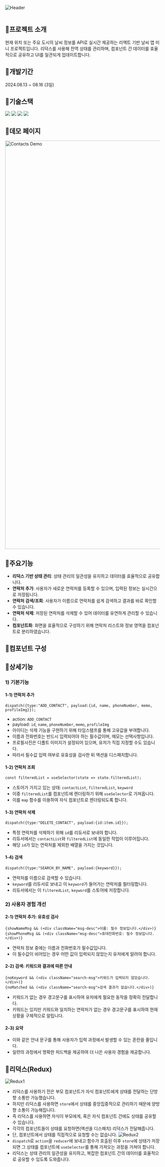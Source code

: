 ![Header](https://capsule-render.vercel.app/api?type=rect&color=06402b&text=Contacts&desc=연락처%20정보를%20관리하는%20전화번호부%20앱%20미니%20프로젝트&section=header&height=250&fontColor=ffffff&fontSize=60&fontAlignY=45&descAlignY=67&descSize=30)
<br><br>

## 📍프로젝트 소개
현재 위치 또는 주요 도시의 날씨 정보를 API로 실시간 제공하는 리액트 기반 날씨 앱 미니 프로젝트입니다. 리덕스를 사용해 전역 상태를 관리하며, 컴포넌트 간 데이터를 효율적으로 공유하고 UI를 일관되게 업데이트합니다.

## 📍개발기간
2024.08.13 ~ 08.16 (3일)

## 📍기술스택
<div>
	<img src="https://img.shields.io/badge/React-61DAFB?style=for-the-badge&logo=react&logoColor=black">
	<img src="https://img.shields.io/badge/Redux-764ABC?style=for-the-badge&logo=redux&logoColor=white">
	<img src="https://img.shields.io/badge/CSS-1572B6?style=for-the-badge&logo=css3&logoColor=white"> 
	<img src="https://img.shields.io/badge/API Call-E3695F?style=for-the-badge&logoColor=white"> 
</div>

## 📍데모 페이지
<img width="1325" alt="Contacts Demo" src="https://github.com/user-attachments/assets/bb4a4ee6-c88c-4216-b475-ba9f8392b6a1">

## 📍주요기능
- **리덕스 기반 상태 관리**: 상태 관리의 일관성을 유지하고 데이터를 효율적으로 공유합니다.
- **연락처 추가**: 사용자가 새로운 연락처를 등록할 수 있으며, 입력된 정보는 실시간으로 저장됩니다.
- **연락처 검색/조회**: 사용자가 이름으로 연락처를 쉽게 검색하고 결과를 바로 확인할 수 있습니다.
- **연락처 삭제**: 저장된 연락처를 삭제할 수 있어 데이터를 유연하게 관리할 수 있습니다.
- **컴포넌트화**: 화면을 효율적으로 구성하기 위해 연락처 리스트와 정보 영역을 컴포넌트로 분리하였습니다.

## 📍컴포넌트 구성

## 📍상세기능
### 1) 기본기능
#### 1-1) 연락처 추가
```
dispatch({type:"ADD_CONTACT", payload:{id, name, phoneNumber, memo, profileImg}});
```
- action: `ADD_CONTACT`
- payload: `id`, `name`, `phoneNumber`, `memo`, `profileImg`
- 아이디는 삭제 기능을 구현하기 위해 타임스탬프를 통해 고유값을 부여합니다.
- 이름과 전화번호는 반드시 입력되어야 하는 필수값이며, 메모는 선택사항입니다.
- 프로필사진은 디폴트 이미지가 설정되어 있으며, 유저가 직접 지정할 수도 있습니다.
- 따라서 필수값 입력 여부로 유효성을 검사한 뒤 액션을 디스패치합니다.

#### 1-2) 연락처 조회
```
const filteredList = useSelector(state => state.filteredList);
```
- 스토어가 가지고 있는 상태: `contactList`, `filteredList`, `keyword`
- 이중 `filteredList`를 컴포넌트에 렌더링하기 위해 `useSelector`로 가져옵니다.
- 이를 `map` 함수를 이용하여 자식 컴포넌트로 렌더링되도록 합니다.

#### 1-3) 연락처 삭제
```
dispatch({type:"DELETE_CONTACT", payload:{id:item.id}});
```
- 특정 연락처를 삭제하기 위해 `id`를 리듀서로 보내야 합니다.
- 리듀서에서는 `contactList`와 `filteredList`에 동일한 작업이 이루어집니다.
- 해당 `id`가 있는 연락처를 제외한 배열을 가지는 것입니다.

#### 1-4) 검색
```
dispatch({type:"SEARCH_BY_NAME", payload:{keyword}});
```
- 연락처를 이름으로 검색할 수 있습니다.
- `keyword`를 리듀서로 보내고 이 `keyword`가 들어가는 연락처를 필터링합니다.
- 리듀서에서는 이 `filteredList`, `keyword`를 스토어에 저장합니다.

### 2) 사용자 경험 개선
#### 2-1) 연락처 추가: 유효성 검사
```
{showNameMsg && (<div className="msg-desc">이름: 필수 정보입니다.</div>)}
{showPhoneMsg && (<div className="msg-desc">휴대전화번호: 필수 정보입니다.</div>)}
```
- 연락처 정보 중에는 이름과 전화번호가 필수값입니다.
- 이 필수값이 비어있는 경우 어떤 값이 입력되지 않았는지 유저에게 알려야 합니다.

#### 2-2) 검색: 키워드와 결과에 따른 안내
```
{noKeyword && (<div className="search-msg">키워드가 입력되지 않았습니다.</div>)}
{noMatched && (<div className="search-msg">검색 결과가 없습니다.</div>)}
```
- 키워드가 없는 경우 경고문구를 표시하여 유저에게 필요한 동작을 정확히 전달합니다.
- 키워드는 있지만 키워드와 일치하는 연락처가 없는 경우 경고문구를 표시하여 현재 상황을 구체적으로 알립니다.

#### 2-3) 요약
- 이와 같은 안내 문구를 통해 사용자가 입력 과정에서 발생할 수 있는 혼란을 줄입니다.
- 일련의 과정에서 명확한 피드백을 제공하여 더 나은 사용자 경험을 제공합니다.

## 📍리덕스(Redux)
![Redux1](https://github.com/user-attachments/assets/a1575b95-084f-4431-a12e-7c0a7bf7c147)
- 리덕스를 사용하기 전은 부모 컴포넌트가 자식 컴포넌트에게 상태를 전달하는 단방향 소통만 가능했습니다.
- 하지만 리덕스를 사용하면 `store`에서 상태를 중앙집중적으로 관리하기 때문에 양방향 소통이 가능해집니다.
- 즉 리덕스를 사용하면 자식이 부모에게, 혹은 자식 컴포넌트 간에도 상태를 공유할 수 있습니다.
- 각각의 컴포넌트들이 상태를 요청하면(액션을 디스패치) 리덕스가 전달해줍니다.
- 단, 컴포넌트에서 상태를 직접적으로 요청할 수는 없습니다.
![Redux2](https://img1.daumcdn.net/thumb/R1280x0/?scode=mtistory2&fname=https%3A%2F%2Fblog.kakaocdn.net%2Fdn%2FdKSDm4%2FbtsI06pfbTM%2FlwpYgCs0ahOavdCQkMVDy0%2Fimg.png)
- `dispatch`로 `action`을 `reducer`에 보내고 함수가 호출된 이후 `store`에 상태가 저장되면 그 상태를 컴포넌트에 `useSelector`를 통해 가져오는 과정을 거쳐야 합니다.
- 리덕스는 상태 관리의 일관성을 유지하고, 복잡한 컴포넌트 간의 데이터를 효율적으로 공유할 수 있도록 도와줍니다.
